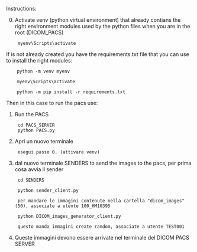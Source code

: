 Instructions:

0. Activate venv (python virtual environment) that already contians the right environment modules used by the python files when you are in the root (DICOM_PACS)
    
        myenv\Scripts\activate

If is not already created you have the requirements.txt file that you can use to install the right modules:

        python -m venv myenv

        myenv\Scripts\activate

        python -m pip install -r requirements.txt  
        
Then in this case to run the pacs use:

1. Run the PACS
        
        cd PACS_SERVER
        python PACS.py

2. Apri un nuovo terminale

        esegui passo 0. (attivare venv)

3. dal nuovo terminale SENDERS to send the images to the pacs, per prima cosa avvia il sender

        cd SENDERS

        python sender_client.py 

        per mandare le immagini contenute nella cartella "dicom_images" (50), associate a utente 100_HM10395

        python DICOM_images_generator_client.py 

        questo manda immagini create random, associate a utente TEST001

4. Queste immagini devono essere arrivate nel terminale del DICOM PACS SERVER